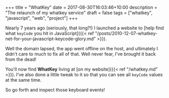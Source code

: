+++
title = "WhatKey"
date = 2017-08-30T16:03:46+10:00
description = "The relaunch of my whatkey service"
draft = false
tags = ["whatkey", "javascript", "web", "project"]
+++

Nearly 7 years ago (seriously, that long?!) I launched a website to [help find what `keyCode` you hit in JavaScript]({{< ref "/posts/2010-12-07-whatkey-net-for-your-javascript-keycode-glory.md" >}}).

Well the domain lapsed, the app went offline on the host, and ultimately I didn't
care to much to fix all of that. Well never fear, I've brought it back from the dead!

You'll now find **WhatKey** living at [on my website]({{< ref "/whatkey.md" >}}).
I've also done a little tweak to it so that you can see all `keyCode` values at
the same time.

So go forth and inspect those keyboard events!

